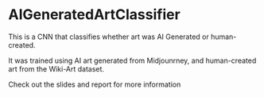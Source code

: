# AIGeneratedArtClassifier

This is a CNN that classifies whether art was AI Generated or human-created.

It was trained using AI art generated from Midjounrney, and human-created art from the Wiki-Art dataset.

Check out the slides and report for more information
